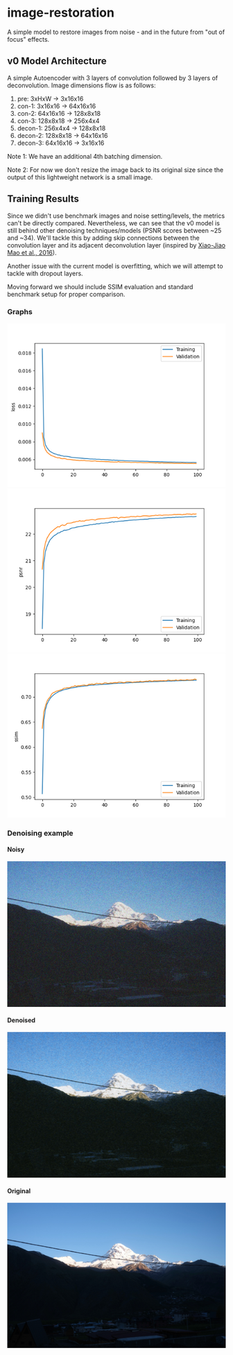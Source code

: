 # image-restoration

A simple model to restore images from noise - and in the future from "out of focus" effects.

## v0 Model Architecture

A simple Autoencoder with 3 layers of convolution followed by 3 layers of deconvolution. Image dimensions flow is as follows:

1. pre: 3xHxW -> 3x16x16
2. con-1: 3x16x16 -> 64x16x16
3. con-2: 64x16x16 -> 128x8x18
4. con-3: 128x8x18 -> 256x4x4
5. decon-1: 256x4x4 -> 128x8x18
6. decon-2: 128x8x18 -> 64x16x16
7. decon-3: 64x16x16 -> 3x16x16

Note 1: We have an additional 4th batching dimension.

Note 2: For now we don't resize the image back to its original size since the output of this lightweight network is a small image.

## Training Results

Since we didn't use benchmark images and noise setting/levels, the metrics can't be directly compared. Nevertheless, we can see that
the v0 model is still behind other denoising techniques/models (PSNR scores between ~25 and ~34). We'll tackle this by adding skip
connections between the convolution layer and its adjacent deconvolution layer (inspired by
[Xiao-Jiao Mao et al., 2016](https://arxiv.org/pdf/1606.08921)).

Another issue with the current model is overfitting, which we will attempt to tackle with dropout layers.

Moving forward we should include SSIM evaluation and standard benchmark setup for proper comparison.

### Graphs

![Loss](graphs/1717941258_loss.png)
![PSNR](graphs/1717941258_psnr.png)
![SSIM](graphs/1717941258_ssim.png)

### Denoising example

#### Noisy

![Noisy Image](images/image_noised.jpg)

#### Denoised

![Denoised Image](images/image_denoised.jpg)

#### Original

![Original Image](images/image_original.jpeg)
